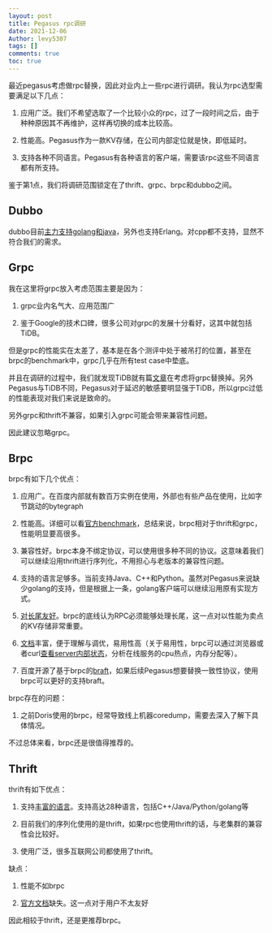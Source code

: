 ```yaml
---
layout: post
title: Pegasus rpc调研
date: 2021-12-06
Author: levy5307
tags: []
comments: true
toc: true
---
```


最近pegasus考虑做rpc替换，因此对业内上一些rpc进行调研。我认为rpc选型需要满足以下几点：

1. 应用广泛。我们不希望选取了一个比较小众的rpc，过了一段时间之后，由于种种原因其不再维护，这样再切换的成本比较高。

2. 性能高。Pegasus作为一款KV存储，在公司内部定位就是快，即低延时。

3. 支持各种不同语言。Pegasus有各种语言的客户端，需要该rpc这些不同语言都有所支持。

鉴于第1点，我们将调研范围锁定在了thrift、grpc、brpc和dubbo之间。

## Dubbo

dubbo目前[主力支持golang和java](https://dubbo.apache.org/zh/docs/v2.7/user/languages/)，另外也支持Erlang。对cpp都不支持，显然不符合我们的需求。

## Grpc

我在这里将grpc放入考虑范围主要是因为：

1. grpc业内名气大、应用范围广

2. 鉴于Google的技术口碑，很多公司对grpc的发展十分看好，这其中就包括TiDB。

但是grpc的性能实在太差了，基本是在各个测评中处于被吊打的位置，甚至在brpc的benchmark中，grpc几乎在所有test case中垫底。

并且在调研的过程中，我们就发现TiDB就有篇[文章](https://cloud.tencent.com/developer/article/1372855)在考虑将grpc替换掉。另外Pegasus与TiDB不同，Pegasus对于延迟的敏感要明显强于TiDB，所以grpc过低的性能表现对我们来说是致命的。

另外grpc和thrift不兼容，如果引入grpc可能会带来兼容性问题。

因此建议忽略grpc。

## Brpc

brpc有如下几个优点：

1. 应用广。在百度内部就有数百万实例在使用，外部也有些产品在使用，比如字节跳动的bytegraph

2. 性能高。详细可以看[官方benchmark](https://github.com/apache/incubator-brpc/blob/master/docs/cn/benchmark.md)，总结来说，brpc相对于thrift和grpc，性能明显要高很多。

3. 兼容性好。brpc本身不绑定协议，可以使用很多种不同的协议。这意味着我们可以继续沿用thrift进行序列化，不用担心与老版本的兼容性问题。

4. 支持的语言足够多。当前支持Java、C++和Python。虽然对Pegasus来说缺少golang的支持，但是根据上一条，golang客户端可以继续沿用原有实现方式。

5. [对长尾友好](https://github.com/apache/incubator-brpc/blob/master/docs/cn/benchmark.md#%E6%B5%8B%E8%AF%95%E6%96%B9%E6%B3%95)。brpc的底线认为RPC必须能够处理长尾，这一点对以性能为卖点的KV存储非常重要。

6. [文档](https://github.com/apache/incubator-brpc/tree/master/docs/cn)丰富，便于理解与调优，易用性高（关于易用性，brpc可以通过浏览器或者curl[查看server内部状态](https://github.com/apache/incubator-brpc/blob/master/docs/cn/overview.md)，分析在线服务的cpu热点，内存分配等）。

7. 百度开源了基于brpc的[braft](https://github.com/baidu/braft)，如果后续Pegasus想要替换一致性协议，使用brpc可以更好的支持braft。

brpc存在的问题：

1. 之前Doris使用的brpc，经常导致线上机器coredump，需要去深入了解下具体情况。

不过总体来看，brpc还是很值得推荐的。


## Thrift

thrift有如下优点：

1. 支持[丰富的语言](https://github.com/apache/thrift/blob/master/LANGUAGES.md)。支持高达28种语言，包括C++/Java/Python/golang等

2. 目前我们的序列化使用的是thrift，如果rpc也使用thrift的话，与老集群的兼容性会比较好。

3. 使用广泛，很多互联网公司都使用了thrift。

缺点：

1. 性能不如brpc

2. [官方文档](https://thrift.apache.org/docs/)缺失。这一点对于用户不太友好

因此相较于thrift，还是更推荐brpc。

